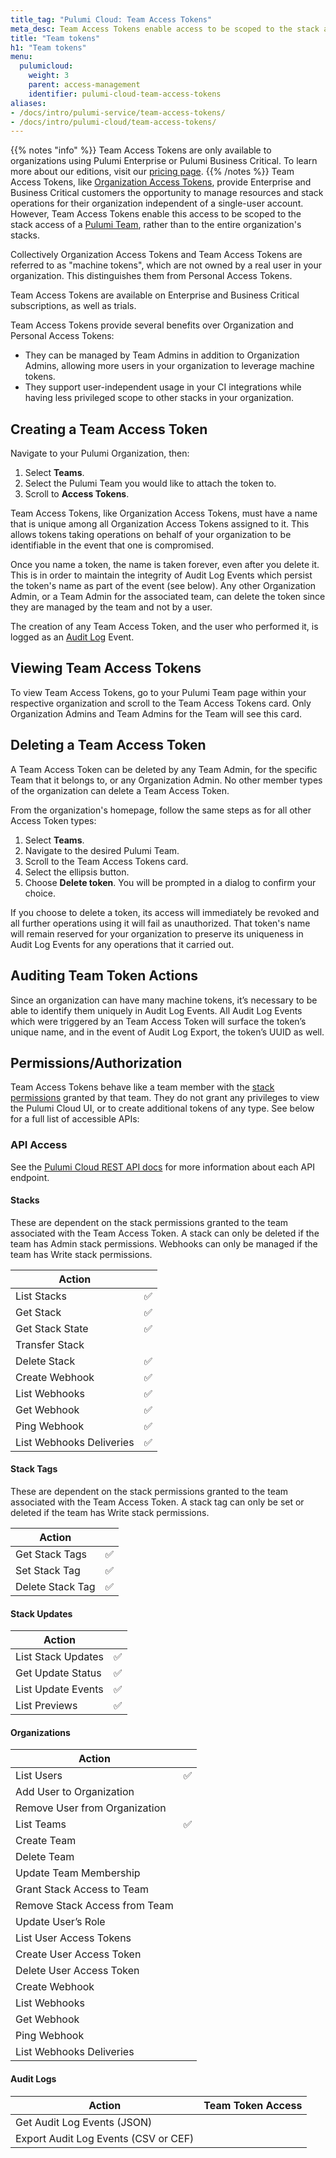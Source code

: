 ```yaml
---
title_tag: "Pulumi Cloud: Team Access Tokens"
meta_desc: Team Access Tokens enable access to be scoped to the stack access of a Pulumi Team, rather than to the entire organization’s stacks. Learn more here.
title: "Team tokens"
h1: "Team tokens"
menu:
  pulumicloud:
    weight: 3
    parent: access-management
    identifier: pulumi-cloud-team-access-tokens
aliases:
- /docs/intro/pulumi-service/team-access-tokens/
- /docs/intro/pulumi-cloud/team-access-tokens/
---
```

{{% notes "info" %}}
Team Access Tokens are only available to organizations using Pulumi Enterprise or Pulumi Business Critical.
To learn more about our editions, visit our [pricing page](/pricing/).
{{% /notes %}}
Team Access Tokens, like [Organization Access Tokens](/docs/pulumi-cloud/access-management/organization-access-tokens/), provide Enterprise and Business Critical customers the opportunity to manage resources and stack operations for their organization independent of a single-user account. However, Team Access Tokens enable this access to be scoped to the stack access of a [Pulumi Team](/docs/pulumi-cloud/access-management/teams/), rather than to the entire organization's stacks.

Collectively Organization Access Tokens and Team Access Tokens are referred to as "machine tokens", which are not owned by a real user in your organization. This distinguishes them from Personal Access Tokens.

Team Access Tokens are available on Enterprise and Business Critical subscriptions, as well as trials.

Team Access Tokens provide several benefits over Organization and Personal Access Tokens:

* They can be managed by Team Admins in addition to Organization Admins, allowing more users in your organization to leverage machine tokens.
* They support user-independent usage in your CI integrations while having less privileged scope to other stacks in your organization.

## Creating a Team Access Token

Navigate to your Pulumi Organization, then:

1. Select **Teams**.
1. Select the Pulumi Team you would like to attach the token to.
1. Scroll to **Access Tokens**.

Team Access Tokens, like Organization Access Tokens, must have a name that is unique among all Organization Access Tokens assigned to it. This allows tokens taking operations on behalf of your organization to be identifiable in the event that one is compromised.

Once you name a token, the name is taken forever, even after you delete it. This is in order to maintain the integrity of Audit Log Events which persist the token's name as part of the event (see below). Any other Organization Admin, or a Team Admin for the associated team, can delete the token since they are managed by the team and not by a user.

The creation of any Team Access Token, and the user who performed it, is logged as an [Audit Log](/docs/pulumi-cloud/audit-logs/) Event.

## Viewing Team Access Tokens

To view Team Access Tokens, go to your Pulumi Team page within your respective organization and scroll to the Team Access Tokens card. Only Organization Admins and Team Admins for the Team will see this card.

## Deleting a Team Access Token

A Team Access Token can be deleted by any Team Admin, for the specific Team that it belongs to, or any Organization Admin. No other member types of the organization can delete a Team Access Token.

From the organization's homepage, follow the same steps as for all other Access Token types:

1. Select **Teams**.
1. Navigate to the desired Pulumi Team.
1. Scroll to the Team Access Tokens card.
1. Select the ellipsis button.
1. Choose **Delete token**. You will be prompted in a dialog to confirm your choice.

If you choose to delete a token, its access will immediately be revoked and all further operations using it will fail as unauthorized. That token's name will remain reserved for your organization to preserve its uniqueness in Audit Log Events for any operations that it carried out.

## Auditing Team Token Actions

Since an organization can have many machine tokens, it’s necessary to be able to identify them uniquely in Audit Log Events. All Audit Log Events which were triggered by an Team Access Token will surface the token’s unique name, and in the event of Audit Log Export, the token’s UUID as well.

## Permissions/Authorization

Team Access Tokens behave like a team member with the [stack permissions](/docs/pulumi-cloud/projects-and-stacks/#stack-permissions) granted by that team. They do not grant any privileges to view the Pulumi Cloud UI, or to create additional tokens of any type. See below for a full list of accessible APIs:

### API Access

See the [Pulumi Cloud REST API docs](/docs/pulumi-cloud/cloud-rest-api/) for more information about each API endpoint.

#### Stacks

These are dependent on the stack permissions granted to the team associated with the Team Access Token. A stack can only be deleted if the team has Admin stack permissions. Webhooks can only be managed if the team has Write stack permissions.

| Action |  |
|--------|------|
| List Stacks | ✅ |
| Get Stack | ✅ |
| Get Stack State | ✅ |
| Transfer Stack |  |
| Delete Stack | ✅ |
| Create Webhook | ✅ |
| List Webhooks | ✅ |
| Get Webhook | ✅ |
| Ping Webhook | ✅ |
| List Webhooks Deliveries | ✅ |

#### Stack Tags

These are dependent on the stack permissions granted to the team associated with the Team Access Token. A stack tag can only be set or deleted if the team has Write stack permissions.

| Action |  |
|--------|------|
| Get Stack Tags | ✅ |
| Set Stack Tag | ✅ |
| Delete Stack Tag | ✅ |

#### Stack Updates

| Action |  |
|--------|------|
| List Stack Updates | ✅ |
| Get Update Status | ✅ |
| List Update Events | ✅ |
| List Previews | ✅ |

#### Organizations

| Action |  |
|--------|------|
| List Users | ✅ |
| Add User to Organization |  |
| Remove User from Organization |  |
| List Teams | ✅ | |
| Create Team |  |
| Delete Team |  |
| Update Team Membership |  |
| Grant Stack Access to Team |  |
| Remove Stack Access from Team |  |
| Update User’s Role |  |
| List User Access Tokens |  |
| Create User Access Token |  |
| Delete User Access Token |  |
| Create Webhook |  |
| List Webhooks |  |
| Get Webhook |  |
| Ping Webhook |  |
| List Webhooks Deliveries |  |

#### Audit Logs

| Action | Team Token Access |
|--------|------|
| Get Audit Log Events (JSON) |  |
| Export Audit Log Events (CSV or CEF) |  |
